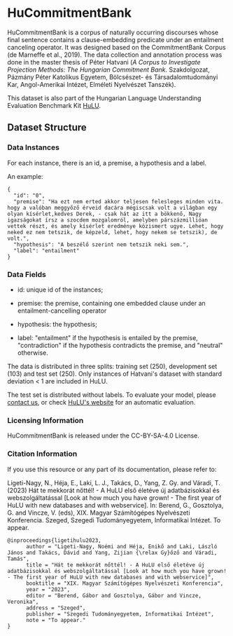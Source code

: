 # HuCommitmentBank
HuCommitmentBank is a corpus of naturally occurring discourses whose final sentence contains a clause-embedding predicate under an entailment canceling operator. It was designed based on the CommitmentBank Corpus (de Marneffe et al., 2019). The data collection and annotation process was done in the master thesis of Péter Hatvani (_A Corpus to Investigate Projection Methods: The Hungarian Commitment Bank_. Szakdolgozat, Pázmány Péter Katolikus Egyetem, Bölcsészet- és Társadalomtudományi Kar, Angol-Amerikai Intézet, Elméleti Nyelvészet Tanszék). 

This dataset is also part of the Hungarian Language Understanding Evaluation Benchmark Kit [HuLU](hulu.nytud.hu). 

## Dataset Structure

### Data Instances

For each instance, there is an id, a premise, a hypothesis and a label.

An example:

```
{
  "id": "0",
  "premise": "Ha ezt nem erted akkor teljesen felesleges minden vita. hogy a valóban meggyőző érveid dacára mégiscsak volt a világban egy olyan kísérlet,kedves Derek, - csak hát az itt a bökkenő, Nagy igazságokat írsz a szocdem mozgalomról, amelyben párszázmillióan vettek részt, és amely kísérlet eredménye közismert ugye. Lehet, hogy neked ez nem tetszik, de képzeld, lehet, hogy nekem se tetszik), de volt.",
  "hypothesis": "A beszélő szerint nem tetszik neki sem.",
  "label": "entailment"
}
```

### Data Fields

- id: unique id of the instances;

- premise: the premise, containing one embedded clause under an entailment-cancelling operator

- hypothesis: the hypothesis;  

- label: "entailment" if the hypothesis is entailed by the premise, "contradiction" if the hypothesis contradicts the premise, and "neutral" otherwise.

The data is distributed in three splits: training set (250), development set (103) and test set (250). Only instances of Hatvani's dataset with standard deviation < 1 are included in HuLU.

The test set is distributed without labels.
To evaluate your model, please [contact us](mailto:ligeti-nagy.noemi@nytud.hu), or check [HuLU's website](hulu.nytud.hu) for an automatic evaluation. 
### Licensing Information

HuCommitmentBank is released under the CC-BY-SA-4.0 License.


### Citation Information

If you use this resource or any part of its documentation, please refer to:

Ligeti-Nagy, N., Héja, E., Laki, L. J., Takács, D., Yang, Z. Gy. and Váradi, T. (2023) Hát te mekkorát nőttél! - A HuLU első életéve új adatbázisokkal és webszolgáltatással [Look at how much you have grown! - The first year of HuLU with new databases and with webservice]. In: Berend, G., Gosztolya, G. and Vincze, V. (eds), XIX. Magyar Számítógépes Nyelvészeti Konferencia. Szeged, Szegedi Tudományegyetem, Informatikai Intézet. To appear.
```
@inproceedings{ligetihulu2023,
      author = "Ligeti-Nagy, Noémi and Héja, Enikő and Laki, László János and Takács, Dávid and Yang, Zijian {\relax Gy}őző and Váradi, Tamás",
      title = "Hát te mekkorát nőttél! - A HuLU első életéve új adatbázisokkal és webszolgáltatással [Look at how much you have grown! - The first year of HuLU with new databases and with webservice]",
      booktitle = "XIX. Magyar Számítógépes Nyelvészeti Konferencia",
      year = "2023",
      editor = "Berend, Gábor and Gosztolya, Gábor and Vincze, Veronika",
      address = "Szeged",
      publisher = "Szegedi Tudományegyetem, Informatikai Intézet",
      note = "To appear."
}
```
